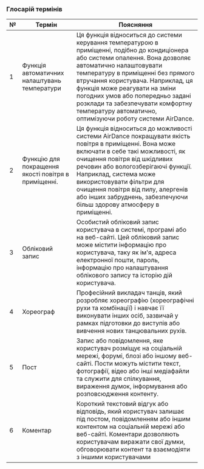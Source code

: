 ### Глосарій термінів

| № |      Термін      |   Поясняння         |
|---|------------------|---------------------|
| 1 | Функція автоматичних налаштувань температури   | Ця функція відноситься до системи керування температурою в приміщенні, подібно до кондиціонера або системи опалення. Вона дозволяє автоматично налаштовувати температуру в приміщенні без прямого втручання користувача. Наприклад, ця функція може реагувати на зміни погодних умов або попередньо задані розклади та забезпечувати комфортну температуру автоматично, оптимізуючи роботу системи AirDance.  | 
| 2 | Функцію для покращення якості повітря в приміщенні.  |  Ця функція відноситься до можливості системи AirDance покращувати якість повітря в приміщенні. Вона може включати в себе такі можливості, як очищення повітря від шкідливих речовин або вологозберігаючі функції. Наприклад, система може використовувати фільтри для очищення повітря від пилу, алергенів або інших забруднень, забезпечуючи більш здорову атмосферу в приміщенні. | 
| 3 |   Обліковий запис   |  Особистий обліковий запис користувача в системі, програмі або на веб-сайті. Цей обліковий запис може містити інформацію про користувача, таку як ім'я, адреса електронної пошти, пароль, інформацію про налаштування облікового запису та історію дій користувача.|
| 4 |    Хореограф   | Професійний викладач танців, який розробляє хореографію (хореографічні рухи та комбінації) і навчає її виконувати інших осіб, зазвичай у рамках підготовки до виступів або вивчення нових танцювальних рухів.|
| 5 | Пост    |  Запис або повідомлення, яке користувач розміщує на соціальній мережі, форумі, блозі або іншому веб-сайті. Пости можуть містити текст, фотографії, відео або інші медіафайли та служити для спілкування, вираження думок, інформування або розповсюдження контенту.|
| 6 |  Коментар | Короткий текстовий відгук або відповідь, який користувач залишає під постом, повідомленням або іншим контентом на соціальній мережі або веб-сайті. Коментари дозволяють користувачам виражати свої думки, обговорювати контент та взаємодіяти з іншими користувачами |
